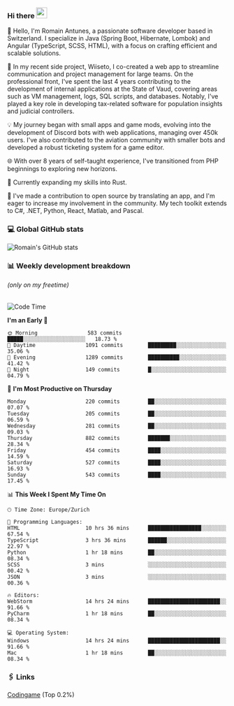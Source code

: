 ### Hi there <img src="https://media.giphy.com/media/hvRJCLFzcasrR4ia7z/giphy.gif" width="25px" height="25px">

👋 Hello, I'm Romain Antunes, a passionate software developer based in Switzerland. I specialize in Java (Spring Boot, Hibernate, Lombok) and Angular (TypeScript, SCSS, HTML), with a focus on crafting efficient and scalable solutions.

🚀 In my recent side project, Wiiseto, I co-created a web app to streamline communication and project management for large teams. On the professional front, I've spent the last 4 years contributing to the development of internal applications at the State of Vaud, covering areas such as VM management, logs, SQL scripts, and databases. Notably, I've played a key role in developing tax-related software for population insights and judicial controllers.

💡 My journey began with small apps and game mods, evolving into the development of Discord bots with web applications, managing over 450k users. I've also contributed to the aviation community with smaller bots and developed a robust ticketing system for a game editor.

🌐 With over 8 years of self-taught experience, I've transitioned from PHP beginnings to exploring new horizons.

🌱 Currently expanding my skills into Rust.

🤝 I've made a contribution to open source by translating an app, and I'm eager to increase my involvement in the community. My tech toolkit extends to C#, .NET, Python, React, Matlab, and Pascal.



### 💻 Global GitHub stats
![Romain's GitHub stats](https://github-readme-streak-stats.herokuapp.com/?user=romainantunes&theme=dark)


### 📊 Weekly development breakdown 
###### *(only on my freetime)*

<!--START_SECTION:wakastats-->
![Code Time](http://img.shields.io/badge/Code%20Time-1%2C568%20hrs%208%20mins-blue)

**I'm an Early 🐤** 

```text
🌞 Morning                583 commits         █████░░░░░░░░░░░░░░░░░░░░   18.73 % 
🌆 Daytime                1091 commits        █████████░░░░░░░░░░░░░░░░   35.06 % 
🌃 Evening                1289 commits        ██████████░░░░░░░░░░░░░░░   41.42 % 
🌙 Night                  149 commits         █░░░░░░░░░░░░░░░░░░░░░░░░   04.79 % 
```
📅 **I'm Most Productive on Thursday** 

```text
Monday                   220 commits         ██░░░░░░░░░░░░░░░░░░░░░░░   07.07 % 
Tuesday                  205 commits         ██░░░░░░░░░░░░░░░░░░░░░░░   06.59 % 
Wednesday                281 commits         ██░░░░░░░░░░░░░░░░░░░░░░░   09.03 % 
Thursday                 882 commits         ███████░░░░░░░░░░░░░░░░░░   28.34 % 
Friday                   454 commits         ████░░░░░░░░░░░░░░░░░░░░░   14.59 % 
Saturday                 527 commits         ████░░░░░░░░░░░░░░░░░░░░░   16.93 % 
Sunday                   543 commits         ████░░░░░░░░░░░░░░░░░░░░░   17.45 % 
```


📊 **This Week I Spent My Time On** 

```text
🕑︎ Time Zone: Europe/Zurich

💬 Programming Languages: 
HTML                     10 hrs 36 mins      █████████████████░░░░░░░░   67.54 % 
TypeScript               3 hrs 36 mins       ██████░░░░░░░░░░░░░░░░░░░   22.97 % 
Python                   1 hr 18 mins        ██░░░░░░░░░░░░░░░░░░░░░░░   08.34 % 
SCSS                     3 mins              ░░░░░░░░░░░░░░░░░░░░░░░░░   00.42 % 
JSON                     3 mins              ░░░░░░░░░░░░░░░░░░░░░░░░░   00.36 % 

🔥 Editors: 
WebStorm                 14 hrs 24 mins      ███████████████████████░░   91.66 % 
PyCharm                  1 hr 18 mins        ██░░░░░░░░░░░░░░░░░░░░░░░   08.34 % 

💻 Operating System: 
Windows                  14 hrs 24 mins      ███████████████████████░░   91.66 % 
Mac                      1 hr 18 mins        ██░░░░░░░░░░░░░░░░░░░░░░░   08.34 % 
```


<!--END_SECTION:wakastats-->

### 🖇 Links

[Codingame](https://www.codingame.com/profile/defc3ee5279aecc1bb6114e1f994ea9b3325423) (Top 0.2%)

